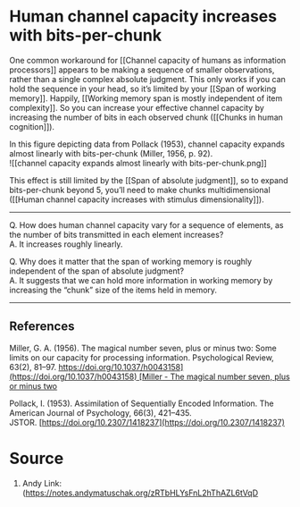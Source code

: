 # Human channel capacity increases with bits-per-chunk

One common workaround for [[Channel capacity of humans as information processors]] appears to be making a sequence of smaller observations, rather than a single complex absolute judgment. This only works if you can hold the sequence in your head, so it’s limited by your [[Span of working memory]]. Happily, [[Working memory span is mostly independent of item complexity]]. So you can increase your effective channel capacity by increasing the number of bits in each observed chunk ([[Chunks in human cognition]]).

In this figure depicting data from Pollack (1953), channel capacity expands almost linearly with bits-per-chunk (Miller, 1956, p. 92).  
![[channel capacity expands almost linearly with bits-per-chunk.png]]

This effect is still limited by the [[Span of absolute judgment]], so to expand bits-per-chunk beyond 5, you’ll need to make chunks multidimensional ([[Human channel capacity increases with stimulus dimensionality]]).

---

Q. How does human channel capacity vary for a sequence of elements, as the number of bits transmitted in each element increases?  
A. It increases roughly linearly.

Q. Why does it matter that the span of working memory is roughly independent of the span of absolute judgment?  
A. It suggests that we can hold more information in working memory by increasing the “chunk” size of the items held in memory.

---
## References
Miller, G. A. (1956). The magical number seven, plus or minus two: Some limits on our capacity for processing information. Psychological Review, 63(2), 81–97. [https://doi.org/10.1037/h0043158](https://doi.org/10.1037/h0043158) [Miller - The magical number seven, plus or minus two](https://notes.andymatuschak.org/zNCrrN6aGXeuiVXgnoiT7ND)

Pollack, I. (1953). Assimilation of Sequentially Encoded Information. The American Journal of Psychology, 66(3), 421–435. JSTOR. [https://doi.org/10.2307/1418237](https://doi.org/10.2307/1418237)
# Source
1. Andy Link: (https://notes.andymatuschak.org/zRTbHLYsFnL2hThAZL6tVqD